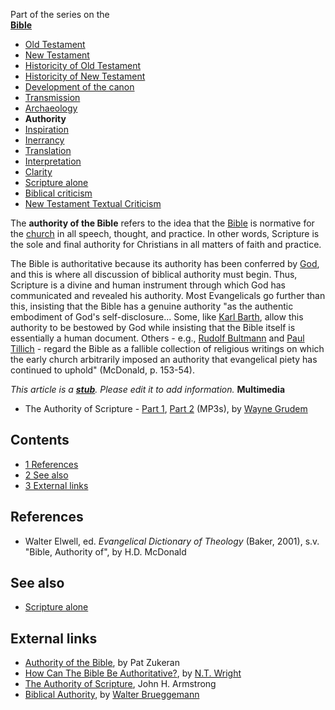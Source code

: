Part of the series on the  
**[Bible](Bible "Bible")**
-   [Old Testament](Old_Testament "Old Testament")
-   [New Testament](New_Testament "New Testament")
-   [Historicity of Old Testament](Historicity_of_the_Old_Testament "Historicity of the Old Testament")
-   [Historicity of New Testament](Historicity_of_the_New_Testament "Historicity of the New Testament")
-   [Development of the canon](Development_of_the_canon "Development of the canon")
-   [Transmission](Transmission_of_the_Bible "Transmission of the Bible")
-   [Archaeology](Biblical_archaeology "Biblical archaeology")
-   **Authority**
-   [Inspiration](Inspiration_of_the_Bible "Inspiration of the Bible")
-   [Inerrancy](Inerrancy_of_the_Bible "Inerrancy of the Bible")
-   [Translation](Translation_of_the_Bible "Translation of the Bible")
-   [Interpretation](Interpretation_of_the_Bible "Interpretation of the Bible")
-   [Clarity](Clarity_of_Scripture "Clarity of Scripture")
-   [Scripture alone](Scripture_alone "Scripture alone")
-   [Biblical criticism](Biblical_criticism "Biblical criticism")
-   [New Testament Textual Criticism](New_Testament_Textual_Criticism "New Testament Textual Criticism")

The **authority of the Bible** refers to the idea that the
[Bible](Bible "Bible") is normative for the
[church](Church "Church") in all speech, thought, and practice. In
other words, Scripture is the sole and final authority for
Christians in all matters of faith and practice.

The Bible is authoritative because its authority has been conferred
by [God](God "God"), and this is where all discussion of biblical
authority must begin. Thus, Scripture is a divine and human
instrument through which God has communicated and revealed his
authority. Most Evangelicals go further than this, insisting that
the Bible has a genuine authority "as the authentic embodiment of
God's self-disclosure... Some, like
[Karl Barth](Karl_Barth "Karl Barth"), allow this authority to be
bestowed by God while insisting that the Bible itself is
essentially a human document. Others - e.g.,
[Rudolf Bultmann](Rudolf_Bultmann "Rudolf Bultmann") and
[Paul Tillich](Paul_Tillich "Paul Tillich") - regard the Bible as a
fallible collection of religious writings on which the early church
arbitrarily imposed an authority that evangelical piety has
continued to uphold" (McDonald, p. 153-54).

*This article is a **[stub](http://www.theopedia.com/Category:Theopedia_stubs "Category:Theopedia stubs")**. Please edit it to add information.*
**Multimedia**

-   The Authority of Scripture -
    [Part 1](http://tapecenter.scottsdalebible.com/sermons/091805SysTheo.MP3),
    [Part 2](http://tapecenter.scottsdalebible.com/sermons/100205SysTheo.MP3)
    (MP3s), by [Wayne Grudem](Wayne_Grudem "Wayne Grudem")

## Contents

-   [1 References](#References)
-   [2 See also](#See_also)
-   [3 External links](#External_links)

## References

-   Walter Elwell, ed. *Evangelical Dictionary of Theology* (Baker,
    2001), s.v. "Bible, Authority of", by H.D. McDonald

## See also

-   [Scripture alone](Scripture_alone "Scripture alone")

## External links

-   [Authority of the Bible](http://www.leaderu.com/orgs/probe/docs/auth-bib.html),
    by Pat Zukeran
-   [How Can The Bible Be Authoritative?](http://www.ntwrightpage.com/Wright_Bible_Authoritative.htm),
    by [N.T. Wright](N.T._Wright "N.T. Wright")
-   [The Authority of Scripture](http://www.the-highway.com/Sola_Scriptura_Armstrong.html),
    John H. Armstrong
-   [Biblical Authority](http://www.religion-online.org/showarticle.asp?title=2104),
    by [Walter Brueggemann](Walter_Brueggemann "Walter Brueggemann")




